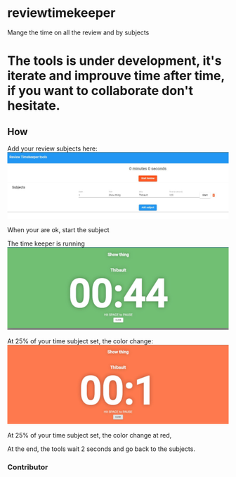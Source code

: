 # reviewtimekeeper
Mange the time on all the review and by subjects

# The tools is under development, it's iterate and improuve time after time, if you want to collaborate don't hesitate.


## How

Add your review subjects here: 
![alt text](img/welcome.JPG "Set subjects")

When your are ok, start the subject

The time keeper is running
![alt text](img/time.JPG "Set subjects")

At 25% of your time subject set, the color change:
![alt text](img/time2.JPG "Orange")

At 25% of your time subject set, the color change at red,

At the end, the tools wait 2 seconds and go back to the subjects.


### Contributor
